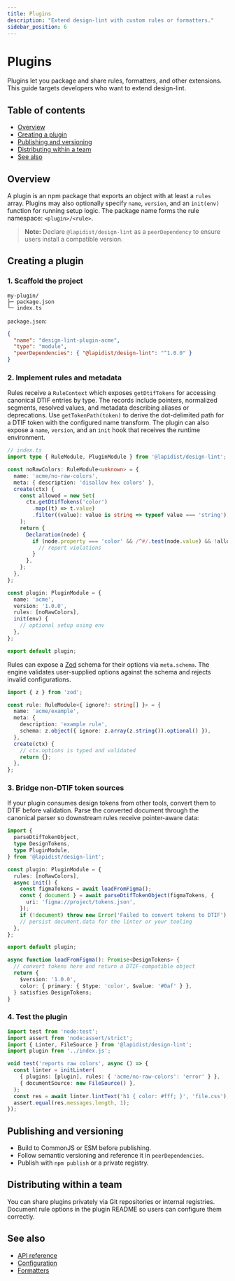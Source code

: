 ```yaml
---
title: Plugins
description: "Extend design-lint with custom rules or formatters."
sidebar_position: 6
---
```


# Plugins

Plugins let you package and share rules, formatters, and other extensions. This guide targets developers who want to extend design-lint.

## Table of contents
- [Overview](#overview)
- [Creating a plugin](#creating-a-plugin)
- [Publishing and versioning](#publishing-and-versioning)
- [Distributing within a team](#distributing-within-a-team)
- [See also](#see-also)

## Overview
A plugin is an npm package that exports an object with at least a `rules` array.
Plugins may also optionally specify `name`, `version`, and an `init(env)` function
for running setup logic. The package name forms the rule namespace:
`<plugin>/<rule>`.

> **Note:** Declare `@lapidist/design-lint` as a `peerDependency` to ensure users install a compatible version.

## Creating a plugin
### 1. Scaffold the project
```text
my-plugin/
├─ package.json
└─ index.ts
```

`package.json`:
```json
{
  "name": "design-lint-plugin-acme",
  "type": "module",
  "peerDependencies": { "@lapidist/design-lint": "^1.0.0" }
}
```

### 2. Implement rules and metadata
Rules receive a `RuleContext` which exposes `getDtifTokens` for accessing
canonical DTIF entries by type. The records include pointers, normalized
segments, resolved values, and metadata describing aliases or deprecations.
Use `getTokenPath(token)` to derive the dot-delimited path for a DTIF token with
the configured name transform. The plugin can also expose a `name`, `version`,
and an `init` hook that receives the runtime environment.

```ts
// index.ts
import type { RuleModule, PluginModule } from '@lapidist/design-lint';

const noRawColors: RuleModule<unknown> = {
  name: 'acme/no-raw-colors',
  meta: { description: 'disallow hex colors' },
  create(ctx) {
    const allowed = new Set(
      ctx.getDtifTokens('color')
        .map((t) => t.value)
        .filter((value): value is string => typeof value === 'string'),
    );
    return {
      Declaration(node) {
        if (node.property === 'color' && /^#/.test(node.value) && !allowed.has(node.value)) {
          // report violations
        }
      },
    };
  },
};

const plugin: PluginModule = {
  name: 'acme',
  version: '1.0.0',
  rules: [noRawColors],
  init(env) {
    // optional setup using env
  },
};

export default plugin;
```

Rules can expose a [Zod](https://zod.dev/) schema for their options via
`meta.schema`. The engine validates user-supplied options against the schema
and rejects invalid configurations.

```ts
import { z } from 'zod';

const rule: RuleModule<{ ignore?: string[] }> = {
  name: 'acme/example',
  meta: {
    description: 'example rule',
    schema: z.object({ ignore: z.array(z.string()).optional() }),
  },
  create(ctx) {
    // ctx.options is typed and validated
    return {};
  },
};
```

### 3. Bridge non-DTIF token sources
If your plugin consumes design tokens from other tools, convert them to DTIF
before validation. Parse the converted document through the canonical parser so
downstream rules receive pointer-aware data:

```ts
import {
  parseDtifTokenObject,
  type DesignTokens,
  type PluginModule,
} from '@lapidist/design-lint';

const plugin: PluginModule = {
  rules: [noRawColors],
  async init() {
    const figmaTokens = await loadFromFigma();
    const { document } = await parseDtifTokenObject(figmaTokens, {
      uri: 'figma://project/tokens.json',
    });
    if (!document) throw new Error('Failed to convert tokens to DTIF');
    // persist document.data for the linter or your tooling
  },
};

export default plugin;

async function loadFromFigma(): Promise<DesignTokens> {
  // convert tokens here and return a DTIF-compatible object
  return {
    $version: '1.0.0',
    color: { primary: { $type: 'color', $value: '#0af' } },
  } satisfies DesignTokens;
}
```

### 4. Test the plugin
```ts
import test from 'node:test';
import assert from 'node:assert/strict';
import { Linter, FileSource } from '@lapidist/design-lint';
import plugin from '../index.js';

void test('reports raw colors', async () => {
  const linter = initLinter(
    { plugins: [plugin], rules: { 'acme/no-raw-colors': 'error' } },
    { documentSource: new FileSource() },
  );
  const res = await linter.lintText('h1 { color: #fff; }', 'file.css');
  assert.equal(res.messages.length, 1);
});
```

## Publishing and versioning
- Build to CommonJS or ESM before publishing.
- Follow semantic versioning and reference it in `peerDependencies`.
- Publish with `npm publish` or a private registry.

## Distributing within a team
You can share plugins privately via Git repositories or internal registries. Document rule options in the plugin README so users can configure them correctly.

## See also
- [API reference](./api.md)
- [Configuration](./configuration.md)
- [Formatters](./formatters.md)
